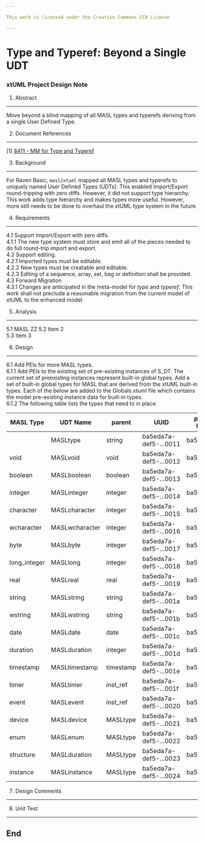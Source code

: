 ```yaml
---

This work is licensed under the Creative Commons CC0 License

---
```


# Type and Typeref:  Beyond a Single UDT
### xtUML Project Design Note

1. Abstract
-----------
Move beyond a blind mapping of all MASL types and typerefs deriving
from a single User Defined Type.

2. Document References
----------------------
[1] [8411 - MM for Type and Typeref](https://support.onefact.net/issues/8411)  

3. Background
-------------
For Raven Basic, `masl2xtuml` mapped all MASL types and typerefs to uniquely
named User Defined Types (UDTs).  This enabled Import/Export round-tripping
with zero diffs.  However, it did not support type hierarchy.  This work adds
type hierarchy and makes types more useful.  However, more still needs to
be done to overhaul the xtUML type system in the future.

4. Requirements
---------------
4.1 Support Import/Export with zero diffs.  
4.1.1 The new type system must store and emit all of the pieces needed to
do full round-trip import and export.  
4.2 Support editing.  
4.2.1 Imported types must be editable.  
4.2.2 New types must be creatable and editable.  
4.2.3 Editing of a sequence, array, set, bag or definition shall be provided.  
4.3 Forward Migration  
4.3.1 Changes are anticipated in the meta-model for _type_ and _typeref_.
This work shall not preclude a reasonable migration from the current model
of xtUML to the enhanced model.  

5. Analysis
-----------
5.1 MASL ZZ
5.2 Item 2  
5.3 Item 3  

6. Design
---------
6.1 Add PEIs for more MASL types.  
6.1.1 Add PEIs to the existing set of pre-existing instances of S_DT.  The
current set of preexisting instances represent built-in global types.  Add
a set of built-in global types for MASL that are derived from the xtUML
built-in types.  Each of the below are added to the Globals.xtuml file
which contains the model pre-existing instance data for built-in types.  
6.1.2 The following table lists the types that need to in place.  

MASL Type    | UDT Name       | parent          | UUID                  | parent UUID
-------------|----------------|-----------------|-----------------------|-------------
             | MASLtype       | string          | ba5eda7a-def5-...0011 | ba5eda...04
void         | MASLvoid       | void            | ba5eda7a-def5-...0012 | ba5eda...00
boolean      | MASLboolean    | boolean         | ba5eda7a-def5-...0013 | ba5eda...01
integer      | MASLinteger    | integer         | ba5eda7a-def5-...0014 | ba5eda...02
character    | MASLcharacter  | integer         | ba5eda7a-def5-...0015 | ba5eda...02
wcharacter   | MASLwcharacter | integer         | ba5eda7a-def5-...0016 | ba5eda...02
byte         | MASLbyte       | integer         | ba5eda7a-def5-...0017 | ba5eda...02
long_integer | MASLlong       | integer         | ba5eda7a-def5-...0018 | ba5eda...02
real         | MASLreal       | real            | ba5eda7a-def5-...0019 | ba5eda...03
string       | MASLstring     | string          | ba5eda7a-def5-...001a | ba5eda...04
wstring      | MASLwstring    | string          | ba5eda7a-def5-...001b | ba5eda...04
date         | MASLdate       | date            | ba5eda7a-def5-...001c | ba5eda...0e
duration     | MASLduration   | integer         | ba5eda7a-def5-...001d | ba5eda...02
timestamp    | MASLtimestamp  | timestamp       | ba5eda7a-def5-...001e | ba5eda...10
timer        | MASLtimer      | inst_ref<Timer> | ba5eda7a-def5-...001f | ba5eda...0f
event        | MASLevent      | inst_ref<Event> | ba5eda7a-def5-...0020 | ba5eda...0a
device       | MASLdevice     | MASLtype        | ba5eda7a-def5-...0021 | ba5eda...11
enum         | MASLenum       | MASLtype        | ba5eda7a-def5-...0022 | ba5eda...11
structure    | MASLduration   | MASLtype        | ba5eda7a-def5-...0023 | ba5eda...11
instance     | MASLinstance   | MASLtype        | ba5eda7a-def5-...0024 | ba5eda...11


7. Design Comments
------------------

8. Unit Test
------------

End
---

